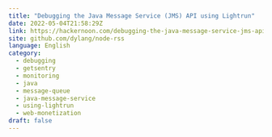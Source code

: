 ```yaml
---
title: "Debugging the Java Message Service (JMS) API using Lightrun"
date: 2022-05-04T21:58:29Z
link: https://hackernoon.com/debugging-the-java-message-service-jms-api-using-lightrun?source=rss&utm_medium=RSS&utm_source=news.12bit.vn
site: github.com/dylang/node-rss
language: English
category:
  - debugging
  - getsentry
  - monitoring
  - java
  - message-queue
  - java-message-service
  - using-lightrun
  - web-monetization
draft: false
---
```

